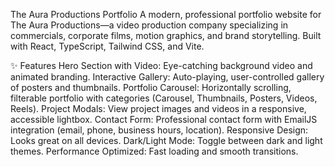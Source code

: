 The Aura Productions Portfolio
A modern, professional portfolio website for The Aura Productions—a video production company specializing in commercials, corporate films, motion graphics, and brand storytelling. Built with React, TypeScript, Tailwind CSS, and Vite.


✨ Features
Hero Section with Video: Eye-catching background video and animated branding.
Interactive Gallery: Auto-playing, user-controlled gallery of posters and thumbnails.
Portfolio Carousel: Horizontally scrolling, filterable portfolio with categories (Carousel, Thumbnails, Posters, Videos, Reels).
Project Modals: View project images and videos in a responsive, accessible lightbox.
Contact Form: Professional contact form with EmailJS integration (email, phone, business hours, location).
Responsive Design: Looks great on all devices.
Dark/Light Mode: Toggle between dark and light themes.
Performance Optimized: Fast loading and smooth transitions.